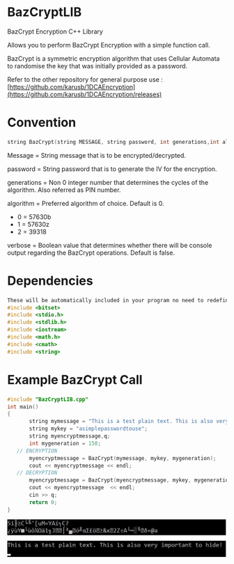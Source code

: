 # BazCryptLIB
BazCrypt Encryption C++ Library

Allows you to perform BazCrypt Encryption with a simple function call.

BazCrypt is a symmetric encryption algorithm that uses Cellular Automata to randomise the key that was initially provided as a password.

Refer to the other repository for general purpose use : [https://github.com/karusb/1DCAEncryption](https://github.com/karusb/1DCAEncryption/releases)

# Convention
```c++
string BazCrypt(string MESSAGE, string password, int generations,int algorithm ,bool verbose)
```

 Message = String message that is to be encrypted/decrypted.
 
 password = String password that is to generate the IV for the encryption.
 
 generations = Non 0 integer number that determines the cycles of the algorithm. Also referred as PIN number.
 
 algorithm = Preferred algorithm of choice. Default is 0.
 - 0 = 57630b
 - 1 = 57630z
 - 2 = 39318
 
 verbose = Boolean value that determines whether there will be console output regarding the BazCrypt operations. Default is false.
# Dependencies
```c++
These will be automatically included in your program no need to redefine.
#include <bitset>
#include <stdio.h>
#include <stdlib.h>
#include <iostream>
#include <math.h>
#include <cmath>
#include <string>
```
 # Example BazCrypt Call
 ```c++
 #include "BazCryptLIB.cpp"
int main()
{
		string mymessage = "This is a test plain text. This is also very important to hide!";
		string mykey = "asimplepasswordtouse";
		string myencryptmessage,q;
		int mygeneration = 150;
    // ENCRYPTION
		myencryptmessage = BazCrypt(mymessage, mykey, mygeneration);
		cout << myencryptmessage << endl;
    // DECRYPTION
		myencryptmessage = BazCrypt(myencryptmessage, mykey, mygeneration);
		cout << myencryptmessage  << endl;
		cin >> q;
		return 0;
}
```
![ProgramOutput](https://github.com/karusb/BazCryptLIB/raw/master/bazlib.jpg)

